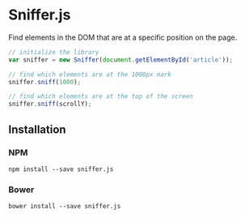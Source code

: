 # Sniffer.js
Find elements in the DOM that are at a specific position on the page.

```javascript
// initialize the library
var sniffer = new Sniffer(document.getElementById('article'));
```
```javascript
// find which elements are at the 1000px mark
sniffer.sniff(1000);
```
```javascript
// find which elements are at the top of the screen
sniffer.sniff(scrollY);
```

## Installation
### NPM

```shell
npm install --save sniffer.js
```

### Bower

```shell
bower install --save sniffer.js
```

